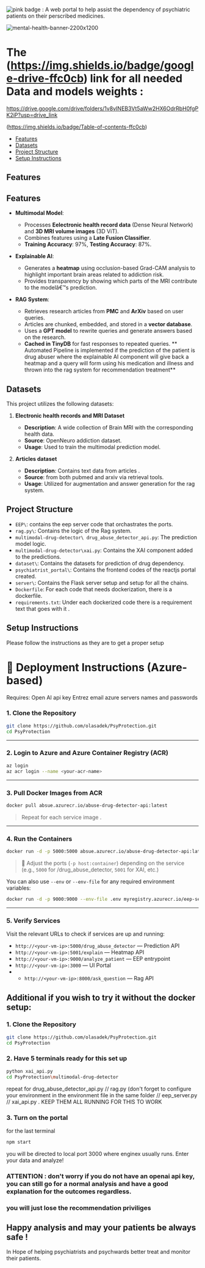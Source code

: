 ![pink badge](https://img.shields.io/badge/Psychiatric-Care-ffc0cb)  :
A web portal to help assist the dependency of psychiatric patients on their perscribed medicines.


![mental-health-banner-2200x1200](https://github.com/user-attachments/assets/d0084083-10b3-4125-bf09-a2e55117cc2f)


# The (https://img.shields.io/badge/google-drive-ffc0cb) link for all needed Data and models weights : 
https://drive.google.com/drive/folders/1v8vINEB3Vt5aWw2HX6OdrRbH0fgPK2iP?usp=drive_link


 (https://img.shields.io/badge/Table-of-contents-ffc0cb)

- [Features](#features)
- [Datasets](#datasets)
- [Project Structure](#project-structure)
- [Setup Instructions](#setup-instructions)

## Features

## Features

- **Multimodal Model**: 
  - Processes **Eelectronic health record data** (Dense Neural Network) and **3D MRI volume images** (3D ViT).
  - Combines features using a **Late Fusion Classifier**.
  - **Training Accuracy**: 97%, **Testing Accuracy**: 87%.

- **Explainable AI**:
  - Generates a **heatmap** using occlusion-based Grad-CAM analysis to highlight important brain areas related to addiction risk.
  - Provides transparency by showing which parts of the MRI contribute to the modelâ€™s prediction.

- **RAG System**:
  - Retrieves research articles from **PMC** and **ArXiv** based on user queries.
  - Articles are chunked, embedded, and stored in a **vector database**.
  - Uses a **GPT model** to rewrite queries and generate answers based on the research.
  - **Cached in TinyDB** for fast responses to repeated queries.
** Automated Pipeline is implemented if the prediction of the patient is drug abuser where the explainable AI component will give back
   a heatmap and a query will form using his medication and illness and thrown into the rag system for recommendation treatment**

## Datasets

This project utilizes the following datasets:

1. **Electronic health records and MRI Dataset**
   - **Description**: A wide collection of Brain MRI with the corresponding health data.
   - **Source**: OpenNeuro addiction dataset.
   - **Usage**: Used to train the multimodal prediction model.

2. **Articles dataset**
   - **Description**: Contains text data from articles .
   - **Source**:  from both pubmed and arxiv via retrieval tools.
   - **Usage**: Utilized for augmentation and answer generation for the rag system.

## Project Structure

- `EEP\`: contains the eep server code that orchastrates the ports.
- `rag.py\`: Contains the logic of the Rag system.
- `multimodal-drug-detector\ drug_abuse_detector_api.py`: The prediction model logic.
- `multimodal-drug-detector\xai.py`: Contains the XAI component added to the predictions.
- `dataset\`: Contains the datasets for prediction of drug dependency.
- `psychiatrist_portal\`: Contains the frontend codes of the reactjs portal created.
- `server\`: Contains the Flask server setup and setup for all the chains.
- `Dockerfile`: For each code that needs dockerization, there is a dockerfile.
- `requirements.txt`: Under each dockerized code there is a requirement text that goes with it .

## Setup Instructions
Please follow the instructions as they are to get a proper setup
# 🚀 Deployment Instructions (Azure-based)
Requires:
Open AI api key
Entrez email
azure servers names and passwords

### 1. Clone the Repository

```bash
git clone https://github.com/olasadek/PsyProtection.git
cd PsyProtection
```

---

### 2. Login to Azure and Azure Container Registry (ACR)

```bash
az login
az acr login --name <your-acr-name>
```


---

### 3. Pull Docker Images from ACR

```bash
docker pull absue.azurecr.io/abuse-drug-detector-api:latest
```

> Repeat for each service image .

---

### 4. Run the Containers

```bash
docker run -d -p 5000:5000 absue.azurecr.io/abuse-drug-detector-api:latest
```

> 📌 Adjust the ports (`-p host:container`) depending on the service (e.g., `5000` for /drug_abuse_detector, `5001` for XAI, etc.)

You can also use `--env` or `--env-file` for any required environment variables:

```bash
docker run -d -p 9000:9000 --env-file .env myregistry.azurecr.io/eep-server:latest
```

---

### 5. Verify Services

Visit the relevant URLs to check if services are up and running:

- `http://<your-vm-ip>:5000/drug_abuse_detector` — Prediction API  
- `http://<your-vm-ip>:5001/explain` — Heatmap API  
- `http://<your-vm-ip>:9000/analyze_patient` — EEP entrypoint  
- `http://<your-vm-ip>:3000` — UI Portal
- - `http://<your-vm-ip>:8000/ask_question` — Rag API
## Additional if you wish to try it without the docker setup:

### 1. Clone the Repository

```bash
git clone https://github.com/olasadek/PsyProtection.git
cd PsyProtection
```

### 2. Have 5 terminals ready for this set up

```bash
python xai_api.py
cd PsyProtection\multimodal-drug-detector
```
repeat for drug_abuse_detector_api.py // rag.py (don't forget to configure your environment in the environment file in the same folder // eep_server.py // xai_api.py . 
KEEP THEM ALL RUNNING FOR THIS TO WORK

### 3. Turn on the portal 

for the last terminal 
```bash
npm start

```
you will be directed to local port 3000 where enginex usually runs. 
Enter your data and analyze!

### ATTENTION : don't worry if you do not have an openai api key, you can still go for a normal analysis and have a good explanation for the outcomes regardless.
### you will just lose the recommendation priviliges

## Happy analysis and may your patients be always safe !
In Hope of helping psychiatrists and psychwards better treat and monitor their patients.


